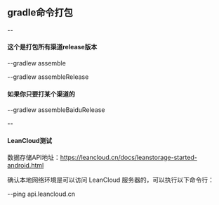 ## gradle命令打包

--

#### 这个是打包所有渠道release版本 
--gradlew assemble

--gradlew assembleRelease


#### 如果你只要打某个渠道的 
--gradlew assembleBaiduRelease

--

#### LeanCloud测试

数据存储API地址：https://leancloud.cn/docs/leanstorage-started-android.html

确认本地网络环境是可以访问 LeanCloud 服务器的，可以执行以下命令行：

--ping api.leancloud.cn






